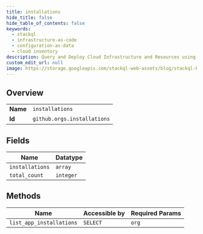 ```yaml
---
title: installations
hide_title: false
hide_table_of_contents: false
keywords:
  - stackql
  - infrastructure-as-code
  - configuration-as-data
  - cloud inventory
description: Query and Deploy Cloud Infrastructure and Resources using SQL
custom_edit_url: null
image: https://storage.googleapis.com/stackql-web-assets/blog/stackql-blog-post-featured-image.png
---
```

  
    

## Overview
<table><tbody>
<tr><td><b>Name</b></td><td><code>installations</code></td></tr>
<tr><td><b>Id</b></td><td><code>github.orgs.installations</code></td></tr>
</tbody></table>

## Fields
| Name | Datatype |
| ---- | -------- |
| `installations` | `array` |
| `total_count` | `integer` |
## Methods
| Name | Accessible by | Required Params |
| ---- | ------------- | --------------- |
| `list_app_installations` | `SELECT` | `org` |
